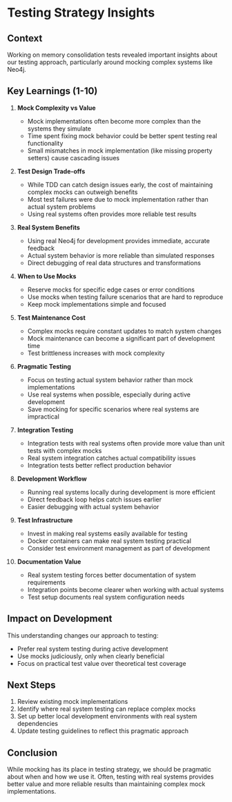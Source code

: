 # Testing Strategy Insights

## Context
Working on memory consolidation tests revealed important insights about our testing approach, particularly around mocking complex systems like Neo4j.

## Key Learnings (1-10)

1. **Mock Complexity vs Value**
   - Mock implementations often become more complex than the systems they simulate
   - Time spent fixing mock behavior could be better spent testing real functionality
   - Small mismatches in mock implementation (like missing property setters) cause cascading issues

2. **Test Design Trade-offs**
   - While TDD can catch design issues early, the cost of maintaining complex mocks can outweigh benefits
   - Most test failures were due to mock implementation rather than actual system problems
   - Using real systems often provides more reliable test results

3. **Real System Benefits**
   - Using real Neo4j for development provides immediate, accurate feedback
   - Actual system behavior is more reliable than simulated responses
   - Direct debugging of real data structures and transformations

4. **When to Use Mocks**
   - Reserve mocks for specific edge cases or error conditions
   - Use mocks when testing failure scenarios that are hard to reproduce
   - Keep mock implementations simple and focused

5. **Test Maintenance Cost**
   - Complex mocks require constant updates to match system changes
   - Mock maintenance can become a significant part of development time
   - Test brittleness increases with mock complexity

6. **Pragmatic Testing**
   - Focus on testing actual system behavior rather than mock implementations
   - Use real systems when possible, especially during active development
   - Save mocking for specific scenarios where real systems are impractical

7. **Integration Testing**
   - Integration tests with real systems often provide more value than unit tests with complex mocks
   - Real system integration catches actual compatibility issues
   - Integration tests better reflect production behavior

8. **Development Workflow**
   - Running real systems locally during development is more efficient
   - Direct feedback loop helps catch issues earlier
   - Easier debugging with actual system behavior

9. **Test Infrastructure**
   - Invest in making real systems easily available for testing
   - Docker containers can make real system testing practical
   - Consider test environment management as part of development

10. **Documentation Value**
    - Real system testing forces better documentation of system requirements
    - Integration points become clearer when working with actual systems
    - Test setup documents real system configuration needs

## Impact on Development

This understanding changes our approach to testing:
- Prefer real system testing during active development
- Use mocks judiciously, only when clearly beneficial
- Focus on practical test value over theoretical test coverage

## Next Steps

1. Review existing mock implementations
2. Identify where real system testing can replace complex mocks
3. Set up better local development environments with real system dependencies
4. Update testing guidelines to reflect this pragmatic approach

## Conclusion

While mocking has its place in testing strategy, we should be pragmatic about when and how we use it. Often, testing with real systems provides better value and more reliable results than maintaining complex mock implementations.
